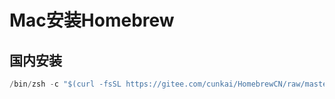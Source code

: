 # Mac安装Homebrew

## 国内安装
```csharp
/bin/zsh -c "$(curl -fsSL https://gitee.com/cunkai/HomebrewCN/raw/master/Homebrew.sh)"

```

